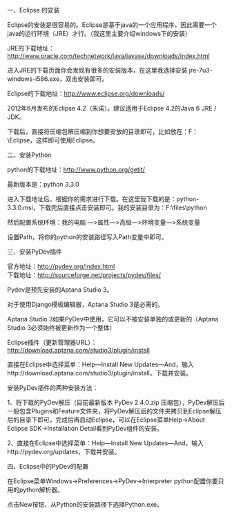 一、Eclipse 的安装

Eclipse的安装是很容易的。Eclipse是基于java的一个应用程序，因此需要一个java的运行环境（JRE）才行。（我这里主要介绍windows下的安装）

JRE的下载地址：http://www.oracle.com/technetwork/java/javase/downloads/index.html

进入JRE的下载页面你会发现有很多的安装版本，在这里我选择安装 jre-7u3-windows-i586.exe，双击安装即可。

Eclipse的下载地址：http://www.eclipse.org/downloads/

  
2012年6月发布的Eclipse 4.2（朱诺）。建议适用于Eclipse 4.2的​​Java 6 JRE / JDK。

下载后，直接将压缩包解压缩到你想要安放的目录即可，比如放在：F：\Eclipse，这样即可使用Eclipse。

二、安装Python

python的下载地址：http://www.python.org/getit/

最新版本是：python 3.3.0

进入下载地址后，根据你的需求进行下载。在这里我下载的是：python-3.3.0.msi，下载完后直接点击安装即可。我的安装目录为：F:\files\python

然后配置系统环境：我的电脑 ―>属性―>高级―>环境变量―>系统变量

设置Path，将你的python的安装路径写入Path变量中即可。

三、安装PyDev插件

官方地址：http://pydev.org/index.html  
下载地址：http://sourceforge.net/projects/pydev/files/

Pydev是预先安装的Aptana Studio 3。

对于使用Django模板编辑器，Aptana Studio 3是必需的。

Aptana Studio 3如果PyDev中使用，它可以不被安装单独的或更新的（Aptana Studio 3必须始终被更新作为一个整体）

Eclipse插件（更新管理器URL）：http://download.aptana.com/studio3/plugin/install

直接在Eclipse中选择菜单：Help―Install New
Updates―And，输入http://download.aptana.com/studio3/plugin/install，下载并安装。

安装PyDev插件的两种安装方法：

1、将下载的PyDev解压（目前最新版本 PyDev 2.4.0.zip
压缩包），PyDev解压后一般包含Plugins和Feature文件夹，将PyDev解压后的文件夹拷贝到Eclipse解压后的目录下即可，完成后再启动Eclipse，可以在Eclipse菜单Help->About
Eclipse SDK->Installation Detail看到PyDev组件的安装。

2、直接在Eclipse中选择菜单：Help―Install New
Updates―And，输入http://pydev.org/updates，下载并安装。

四、Eclipse中的PyDev的配置

在Eclipse菜单Windows->Preferences->PyDev->Interpreter python配置你要只用的python解析器。

点击New按钮，从Python的安装路径下选择Python.exe。

